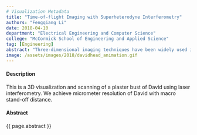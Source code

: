 ```yaml
---
# Visualization Metadata
title: "Time-of-flight Imaging with Superheterodyne Interferometry"
authors: "Fengqiang Li"
date: 2018-04-10
department: "Electrical Engineering and Computer Science"
college: "McCormick School of Engineering and Applied Science"
tag: [Engineering]
abstract: "Three-dimensional imaging techniques have been widely used in both industry and academia. Time-of-flight (ToF) sensors offer a promising method of 3D imaging due to compact size and low complexity. However, state-of-the-art ToF sensors only have depth resolutions of centimeters due to limitations in the modulation frequencies that can be used. In this paper, we propose a technique to generate modulation frequencies as high as 1 THz using optical superheterodyne interferometry. Our proposed system provides great flexibility in imaging range and resolution. We experimentally demonstrate an increase in depth resolution by an order of magnitude relative to currently available commercial ToF cameras."
image: /assets/images/2018/davidhead_animation.gif
---
```

#### Description
This is a 3D visualization and scanning of a plaster bust of David using laser interferometry. We achieve micrometer resolution of David with macro stand-off distance.

#### Abstract
{{ page.abstract }}
